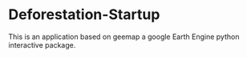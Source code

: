 # Deforestation-Startup
This is an application based on geemap a google Earth Engine python interactive package.
